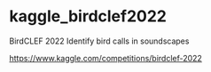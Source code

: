 # kaggle_birdclef2022
BirdCLEF 2022
Identify bird calls in soundscapes

https://www.kaggle.com/competitions/birdclef-2022
